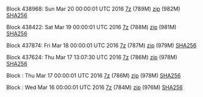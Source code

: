 Block 438968: Sun Mar 20 00:00:01 UTC 2016 [7z](https://transfer.sh/e11C7/bootstrap.dat.20160320.7z) (789M) [zip](https://transfer.sh/TwxHm/bootstrap.dat.20160320.zip) (982M) [SHA256](https://transfer.sh/6WrQX/sha256.txt)

Block 438422: Sat Mar 19 00:00:01 UTC 2016 [7z](https://transfer.sh/OSwMF/bootstrap.dat.20160319.7z) (788M) [zip](https://transfer.sh/rhmzm/bootstrap.dat.20160319.zip) (981M) [SHA256](https://transfer.sh/SbnG9/sha256.txt)

Block 437874: Fri Mar 18 00:00:01 UTC 2016 [7z](https://transfer.sh/10Peb1/bootstrap.dat.20160318.7z) (787M) [zip](https://transfer.sh/yN6Vk/bootstrap.dat.20160318.zip) (979M) [SHA256](https://transfer.sh/15RJP7/sha256.txt)

Block 437624: Thu Mar 17 13:07:30 UTC 2016 [7z](https://transfer.sh/11CvvS/bootstrap.dat.20160317.7z) (786M) [zip](https://transfer.sh/I3Vsc/bootstrap.dat.20160317.zip) (978M) [SHA256](https://transfer.sh/AVgsE/sha256.txt)

Block : Thu Mar 17 00:00:01 UTC 2016 [7z](https://transfer.sh/14hGDr/bootstrap.dat.20160317.7z) (786M) [zip](https://transfer.sh/bLSar/bootstrap.dat.20160317.zip) (978M) [SHA256](https://transfer.sh/eVR62/sha256.txt)

Block : Wed Mar 16 00:00:01 UTC 2016 [7z](https://transfer.sh/2vPip/bootstrap.dat.20160316.7z) (784M) [zip](https://transfer.sh/dKeJ5/bootstrap.dat.20160316.zip) (976M) [SHA256](https://transfer.sh/iTdZ2/sha256.txt)
